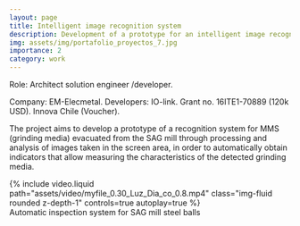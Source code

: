 ```yaml
---
layout: page
title: Intelligent image recognition system
description: Development of a prototype for an intelligent image recognition system to optimize the SAG mineral grinding process through rational use of grinding media (2017-2018)
img: assets/img/portafolio_proyectos_7.jpg
importance: 2
category: work
---
```


Role: Architect solution engineer /developer.

Company: EM-Elecmetal. Developers: IO-link. Grant no. 16ITE1-70889 (120k USD).  Innova Chile (Voucher). 

The project aims to develop a prototype of a recognition system for MMS (grinding media) evacuated from the SAG mill through processing and analysis of images taken in the screen area, in order to automatically obtain indicators that allow measuring the characteristics of the detected grinding media.

<div class="row">
    <div class="col-sm mt-3 mt-md-0">
         {% include video.liquid path="assets/video/myfile_0.30_Luz_Dia_co_0.8.mp4" class="img-fluid rounded z-depth-1" controls=true autoplay=true %}
    </div>
</div>
<div class="caption">
   Automatic inspection system for SAG mill steel balls
</div>
